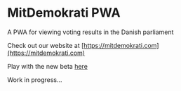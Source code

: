 # MitDemokrati PWA

A PWA for viewing voting results in the Danish parliament

Check out our website at [https://mitdemokrati.com](https://mitdemokrati.com)

Play with the new beta [here](https://mitdemokrati.netlify.app)

Work in progress...
